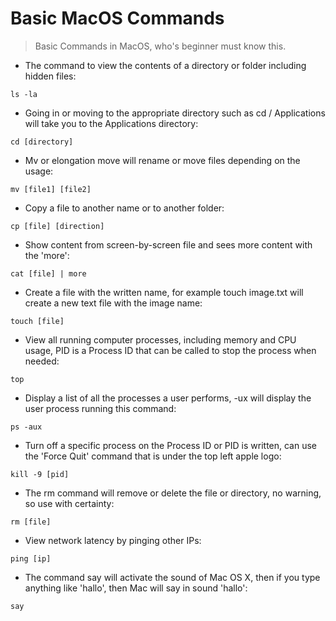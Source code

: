 # Basic MacOS Commands

> Basic Commands in MacOS, who's beginner must know this.

- The command to view the contents of a directory or folder including hidden files:

`ls -la`

- Going in or moving to the appropriate directory such as cd / Applications will take you to the Applications directory:

`cd [directory]`

- Mv or elongation move will rename or move files depending on the usage:

`mv [file1] [file2]`

- Copy a file to another name or to another folder:

`cp [file] [direction]`

- Show content from screen-by-screen file and sees more content with the 'more':

`cat [file] | more `

- Create a file with the written name, for example touch image.txt will create a new text file with the image name:

`touch [file]`

- View all running computer processes, including memory and CPU usage, PID is a Process ID that can be called to stop the process when needed:

`top`

- Display a list of all the processes a user performs, -ux will display the user process running this command:

`ps -aux`

- Turn off a specific process on the Process ID or PID is written, can use the 'Force Quit' command that is under the top left apple logo:

`kill -9 [pid]`

- The rm command will remove or delete the file or directory, no warning, so use with certainty:

`rm [file]`

- View network latency by pinging other IPs:

`ping [ip]`

- The command say will activate the sound of Mac OS X, then if you type anything like 'hallo', then Mac will say in sound 'hallo':

`say`
